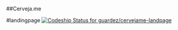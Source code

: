 ##Cerveja.me

#landingpage 
[ ![Codeship Status for guardez/cervejame-landpage](https://app.codeship.com/projects/c553f950-9942-0134-4105-3288f868e6fb/status?branch=master)](https://app.codeship.com/projects/187661)